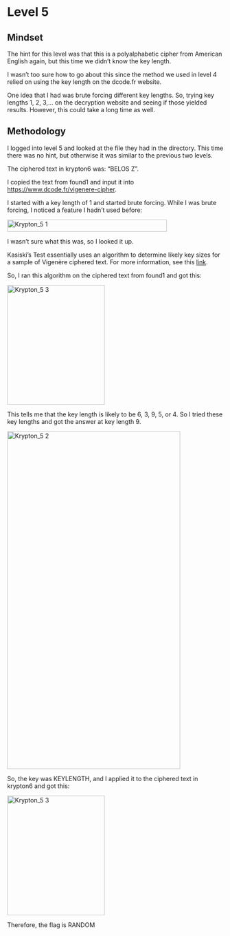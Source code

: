 # Level 5

## Mindset
The hint for this level was that this is a polyalphabetic cipher from American English again, but this time we didn’t know the key length.

I wasn’t too sure how to go about this since the method we used in level 4 relied on using the key length on the dcode.fr website. 

One idea that I had was brute forcing different key lengths. So, trying key lengths 1, 2, 3,... on the decryption website and seeing if those yielded results. However, this could take a long time as well.

## Methodology

I logged into level 5 and looked at the file they had in the directory. This time there was no hint, but otherwise it was similar to the previous two levels. 

The ciphered text in krypton6 was: “BELOS Z”.

I copied the text from found1 and input it into https://www.dcode.fr/vigenere-cipher.

I started with a key length of 1 and started brute forcing. While I was brute forcing, I noticed a feature I hadn’t used before: 

<img width="372" height="28" alt="Krypton_5 1" src="https://github.com/user-attachments/assets/20691e10-1318-465e-a50e-585529e64785" />

I wasn’t sure what this was, so I looked it up.

Kasiski’s Test essentially uses an algorithm to determine likely key sizes for a sample of Vigenère ciphered text. For more information, see this 
[link](https://crypto.interactive-maths.com/kasiski-analysis-breaking-the-code.html).

So, I ran this algorithm on the ciphered text from found1 and got this: 

<img width="227" height="278" alt="Krypton_5 3" src="https://github.com/user-attachments/assets/14971ed8-2642-4788-a556-0e78f2891622" />

This tells me that the key length is likely to be 6, 3, 9, 5, or 4. So I tried these key lengths and got the answer at key length 9.

<img width="403" height="785" alt="Krypton_5 2" src="https://github.com/user-attachments/assets/b855b8e8-f553-4711-9f16-18af3a410af9" />

So, the key was KEYLENGTH, and I applied it to the ciphered text in krypton6 and got this:

<img width="227" height="278" alt="Krypton_5 3" src="https://github.com/user-attachments/assets/8d9f5ab9-39f4-4f86-adc3-e1ab7824f01b" />

Therefore, the flag is RANDOM


